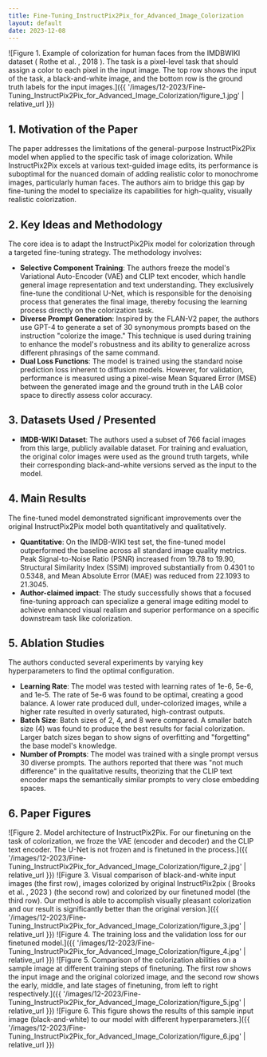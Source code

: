 ```yaml
---
title: Fine-Tuning_InstructPix2Pix_for_Advanced_Image_Colorization
layout: default
date: 2023-12-08
---
```

![Figure 1. Example of colorization for human faces from the IMDBWIKI dataset ( Rothe et al. , 2018 ). The task is a pixel-level task that should assign a color to each pixel in the input image. The top row shows the input of the task, a black-and-white image, and the bottom row is the ground truth labels for the input images.]({{ '/images/12-2023/Fine-Tuning_InstructPix2Pix_for_Advanced_Image_Colorization/figure_1.jpg' | relative_url }})
## 1. Motivation of the Paper
The paper addresses the limitations of the general-purpose InstructPix2Pix model when applied to the specific task of image colorization. While InstructPix2Pix excels at various text-guided image edits, its performance is suboptimal for the nuanced domain of adding realistic color to monochrome images, particularly human faces. The authors aim to bridge this gap by fine-tuning the model to specialize its capabilities for high-quality, visually realistic colorization.

## 2. Key Ideas and Methodology
The core idea is to adapt the InstructPix2Pix model for colorization through a targeted fine-tuning strategy. The methodology involves:
- **Selective Component Training**: The authors freeze the model's Variational Auto-Encoder (VAE) and CLIP text encoder, which handle general image representation and text understanding. They exclusively fine-tune the conditional U-Net, which is responsible for the denoising process that generates the final image, thereby focusing the learning process directly on the colorization task.
- **Diverse Prompt Generation**: Inspired by the FLAN-V2 paper, the authors use GPT-4 to generate a set of 30 synonymous prompts based on the instruction "colorize the image." This technique is used during training to enhance the model's robustness and its ability to generalize across different phrasings of the same command.
- **Dual Loss Functions**: The model is trained using the standard noise prediction loss inherent to diffusion models. However, for validation, performance is measured using a pixel-wise Mean Squared Error (MSE) between the generated image and the ground truth in the LAB color space to directly assess color accuracy.

## 3. Datasets Used / Presented
- **IMDB-WIKI Dataset**: The authors used a subset of 766 facial images from this large, publicly available dataset. For training and evaluation, the original color images were used as the ground truth targets, while their corresponding black-and-white versions served as the input to the model.

## 4. Main Results
The fine-tuned model demonstrated significant improvements over the original InstructPix2Pix model both quantitatively and qualitatively.
- **Quantitative**: On the IMDB-WIKI test set, the fine-tuned model outperformed the baseline across all standard image quality metrics. Peak Signal-to-Noise Ratio (PSNR) increased from 19.78 to 19.90, Structural Similarity Index (SSIM) improved substantially from 0.4301 to 0.5348, and Mean Absolute Error (MAE) was reduced from 22.1093 to 21.3045.
- **Author-claimed impact**: The study successfully shows that a focused fine-tuning approach can specialize a general image editing model to achieve enhanced visual realism and superior performance on a specific downstream task like colorization.

## 5. Ablation Studies
The authors conducted several experiments by varying key hyperparameters to find the optimal configuration.
- **Learning Rate**: The model was tested with learning rates of 1e-6, 5e-6, and 1e-5. The rate of 5e-6 was found to be optimal, creating a good balance. A lower rate produced dull, under-colorized images, while a higher rate resulted in overly saturated, high-contrast outputs.
- **Batch Size**: Batch sizes of 2, 4, and 8 were compared. A smaller batch size (4) was found to produce the best results for facial colorization. Larger batch sizes began to show signs of overfitting and "forgetting" the base model's knowledge.
- **Number of Prompts**: The model was trained with a single prompt versus 30 diverse prompts. The authors reported that there was "not much difference" in the qualitative results, theorizing that the CLIP text encoder maps the semantically similar prompts to very close embedding spaces.

## 6. Paper Figures
![Figure 2. Model architecture of InstructPix2Pix. For our finetuning on the task of colorization, we froze the VAE (encoder and decoder) and the CLIP text encoder. The U-Net is not frozen and is finetuned in the process.]({{ '/images/12-2023/Fine-Tuning_InstructPix2Pix_for_Advanced_Image_Colorization/figure_2.jpg' | relative_url }})
![Figure 3. Visual comparison of black-and-white input images (the first row), images colorized by original InstructPix2pix ( Brooks et al. , 2023 ) (the second row) and colorized by our finetuned model (the third row). Our method is able to accomplish visually pleasant colorization and our result is significantly better than the original version.]({{ '/images/12-2023/Fine-Tuning_InstructPix2Pix_for_Advanced_Image_Colorization/figure_3.jpg' | relative_url }})
![Figure 4. The training loss and the validation loss for our finetuned model.]({{ '/images/12-2023/Fine-Tuning_InstructPix2Pix_for_Advanced_Image_Colorization/figure_4.jpg' | relative_url }})
![Figure 5. Comparison of the colorization abilities on a sample image at different training steps of finetuning. The first row shows the input image and the original colorized image, and the second row shows the early, middle, and late stages of finetuning, from left to right respectively.]({{ '/images/12-2023/Fine-Tuning_InstructPix2Pix_for_Advanced_Image_Colorization/figure_5.jpg' | relative_url }})
![Figure 6. This figure shows the results of this sample input image (black-and-white) to our model with different hyperparameters.]({{ '/images/12-2023/Fine-Tuning_InstructPix2Pix_for_Advanced_Image_Colorization/figure_6.jpg' | relative_url }})
